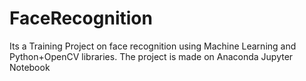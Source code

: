 # FaceRecognition
Its a Training Project on face recognition using Machine Learning and Python+OpenCV libraries. The project is made on Anaconda Jupyter Notebook
